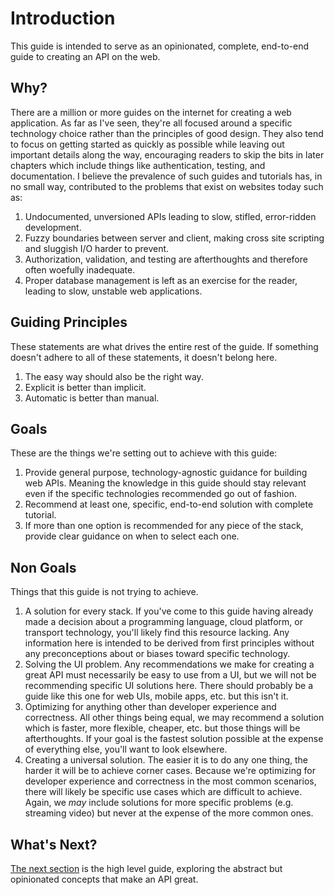 # Introduction

This guide is intended to serve as an opinionated, complete, end-to-end guide to creating an API on the web.

## Why?

There are a million or more guides on the internet for creating a web application. As far as I've seen, they're all focused around a specific technology choice rather than the principles of good design. They also tend to focus on getting started as quickly as possible while leaving out important details along the way, encouraging readers to skip the bits in later chapters which include things like authentication, testing, and documentation. I believe the prevalence of such guides and tutorials has, in no small way, contributed to the problems that exist on websites today such as:

1. Undocumented, unversioned APIs leading to slow, stifled, error-ridden development.
2. Fuzzy boundaries between server and client, making cross site scripting and sluggish I/O harder to prevent.
3. Authorization, validation, and testing are afterthoughts and therefore often woefully inadequate.
4. Proper database management is left as an exercise for the reader, leading to slow, unstable web applications.

## Guiding Principles

These statements are what drives the entire rest of the guide. If something doesn't adhere to all of these statements,
it doesn't belong here.

1. The easy way should also be the right way.
2. Explicit is better than implicit.
3. Automatic is better than manual.

## Goals

These are the things we're setting out to achieve with this guide:

1. Provide general purpose, technology-agnostic guidance for building web APIs. Meaning the knowledge in this guide
   should stay relevant even if the specific technologies recommended go out of fashion.
2. Recommend at least one, specific, end-to-end solution with complete tutorial.
3. If more than one option is recommended for any piece of the stack, provide clear guidance on when to select each one.

## Non Goals

Things that this guide is not trying to achieve.

1. A solution for every stack. If you've come to this guide having already made a decision about a programming language, cloud platform, or transport technology, you'll likely find this resource lacking. Any information here is intended to be derived from first principles without any preconceptions about or biases toward specific technology.
2. Solving the UI problem. Any recommendations we make for creating a great API must necessarily be easy to use from a UI, but we will not be recommending specific UI solutions here. There should probably be a guide like this one for web UIs, mobile apps, etc. but this isn't it.
3. Optimizing for anything other than developer experience and correctness. All other things being equal, we may recommend a solution which is faster, more flexible, cheaper, etc. but those things will be afterthoughts. If your goal is the fastest solution possible at the expense of everything else, you'll want to look elsewhere.
4. Creating a universal solution. The easier it is to do any one thing, the harder it will be to achieve corner cases. Because we're optimizing for developer experience and correctness in the most common scenarios, there will likely be specific use cases which are difficult to achieve. Again, we _may_ include solutions for more specific problems (e.g. streaming video) but never at the expense of the more common ones.

## What's Next?

[The next section](the_right_way/index.md) is the high level guide, exploring the abstract but opinionated concepts that make an API great.
